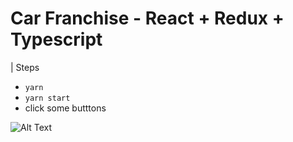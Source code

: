 # Car Franchise - React + Redux + Typescript

| Steps
- `yarn`
- `yarn start`
- click some butttons

![Alt Text](http://g.recordit.co/JK7ulNqc1b.gif)
